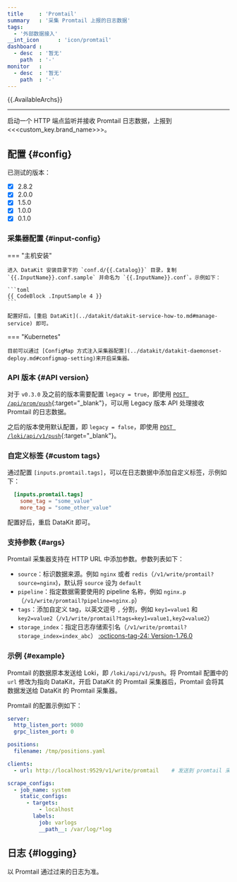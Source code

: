```yaml
---
title     : 'Promtail'
summary   : '采集 Promtail 上报的日志数据'
tags:
  - '外部数据接入'
__int_icon      : 'icon/promtail'
dashboard :
  - desc  : '暂无'
    path  : '-'
monitor   :
  - desc  : '暂无'
    path  : '-'
---
```


{{.AvailableArchs}}

---

启动一个 HTTP 端点监听并接收 Promtail 日志数据，上报到<<<custom_key.brand_name>>>。

## 配置 {#config}

已测试的版本：

- [x] 2.8.2
- [x] 2.0.0
- [x] 1.5.0
- [x] 1.0.0
- [x] 0.1.0

### 采集器配置 {#input-config}

<!-- markdownlint-disable MD046 -->
=== "主机安装"

    进入 DataKit 安装目录下的 `conf.d/{{.Catalog}}` 目录，复制 `{{.InputName}}.conf.sample` 并命名为 `{{.InputName}}.conf`。示例如下：
    
    ```toml
    {{ CodeBlock .InputSample 4 }}
    ```

    配置好后，[重启 DataKit](../datakit/datakit-service-how-to.md#manage-service) 即可。

=== "Kubernetes"

    目前可以通过 [ConfigMap 方式注入采集器配置](../datakit/datakit-daemonset-deploy.md#configmap-setting)来开启采集器。
<!-- markdownlint-enable -->

### API 版本 {#API version}

对于 `v0.3.0` 及之前的版本需要配置 `legacy = true`，即使用 [`POST /api/prom/push`](https://grafana.com/docs/loki/latest/api/#post-apiprompush){:target="_blank"}，可以用 Legacy 版本 API 处理接收 Promtail 的日志数据。

之后的版本使用默认配置，即 `legacy = false`，即使用 [`POST /loki/api/v1/push`](https://grafana.com/docs/loki/latest/api/#post-lokiapiv1push){:target="_blank"}。

### 自定义标签 {#custom tags}

通过配置 `[inputs.promtail.tags]`，可以在日志数据中添加自定义标签，示例如下：

```toml
  [inputs.promtail.tags]
    some_tag = "some_value"
    more_tag = "some_other_value"
```

配置好后，重启 DataKit 即可。

### 支持参数 {#args}

Promtail 采集器支持在 HTTP URL 中添加参数。参数列表如下：

- `source`：标识数据来源。例如 `nginx` 或者 `redis`（`/v1/write/promtail?source=nginx`)，默认将 `source` 设为 `default`
- `pipeline`：指定数据需要使用的 pipeline 名称，例如 `nginx.p`（`/v1/write/promtail?pipeline=nginx.p`）
- `tags`：添加自定义 tag，以英文逗号 `,` 分割，例如 `key1=value1` 和 `key2=value2`（`/v1/write/promtail?tags=key1=value1,key2=value2`）
- `storage_index`：指定日志存储索引名（`/v1/write/promtail?storage_index=index_abc`） [:octicons-tag-24: Version-1.76.0](../datakit/changelog-2025.md#cl-1.76.0)

### 示例 {#example}

Promtail 的数据原本发送给 Loki，即 `/loki/api/v1/push`。将 Promtail 配置中的 `url` 修改为指向 DataKit，开启 DataKit 的 Promtail 采集器后，Promtail 会将其数据发送给 DataKit 的 Promtail 采集器。

Promtail 的配置示例如下：

```yaml
server:
  http_listen_port: 9080
  grpc_listen_port: 0

positions:
  filename: /tmp/positions.yaml

clients:
  - url: http://localhost:9529/v1/write/promtail    # 发送到 promtail 采集器监听的端点

scrape_configs:
  - job_name: system
    static_configs:
      - targets:
          - localhost
        labels:
          job: varlogs
          __path__: /var/log/*log
```

## 日志 {#logging}

以 Promtail 通过过来的日志为准。
